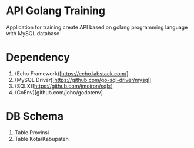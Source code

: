 # API Golang Training
Application for training create API based on golang programming language with MySQL database

# Dependency
1. (Echo Framework)[https://echo.labstack.com/]
2. (MySQL Driver)[https://github.com/go-sql-driver/mysql]
3. (SQLX)[https://github.com/jmoiron/sqlx]
4. (GoEnv)[github.com/joho/godotenv]

# DB Schema
1. Table Provinsi
2. Table Kota/Kabupaten